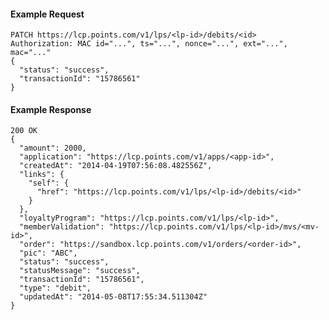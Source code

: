 #### Example Request

    PATCH https://lcp.points.com/v1/lps/<lp-id>/debits/<id>
    Authorization: MAC id="...", ts="...", nonce="...", ext="...", mac="..."
    {
      "status": "success",
      "transactionId": "15786561"
    }

#### Example Response

    200 OK
    {
      "amount": 2000,
      "application": "https://lcp.points.com/v1/apps/<app-id>",
      "createdAt": "2014-04-19T07:56:08.482556Z",
      "links": {
        "self": {
          "href": "https://lcp.points.com/v1/lps/<lp-id>/debits/<id>"
        }
      },
      "loyaltyProgram": "https://lcp.points.com/v1/lps/<lp-id>",
      "memberValidation": "https://lcp.points.com/v1/lps/<lp-id>/mvs/<mv-id>",
      "order": "https://sandbox.lcp.points.com/v1/orders/<order-id>",
      "pic": "ABC",
      "status": "success",
      "statusMessage": "success",
      "transactionId": "15786561",
      "type": "debit",
      "updatedAt": "2014-05-08T17:55:34.511304Z"
    }







